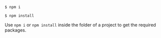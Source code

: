 ```
$ npm i
```
```
$ npm install
```
Use `npm i` or `npm install` inside the folder of a project to get the required packages.